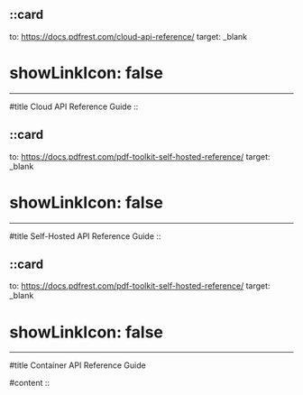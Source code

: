 


::card
---
to: https://docs.pdfrest.com/cloud-api-reference/
target: _blank
# showLinkIcon: false
---

#title
Cloud API Reference Guide
::

::card
---
to: https://docs.pdfrest.com/pdf-toolkit-self-hosted-reference/
target: _blank
# showLinkIcon: false
---

#title
Self-Hosted API Reference Guide
::

::card
---
to: https://docs.pdfrest.com/pdf-toolkit-self-hosted-reference/
target: _blank
# showLinkIcon: false
---

#title
Container API Reference Guide

#content
::
